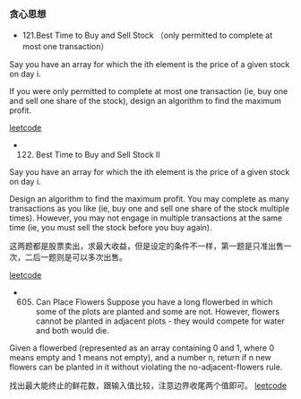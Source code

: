 ### 贪心思想
- 121.Best Time to Buy and Sell Stock （only permitted to complete at most one transaction）

Say you have an array for which the ith element is the price of a given stock on day i.

If you were only permitted to complete at most one transaction (ie, buy one and sell one share of the stock), design an algorithm to find the maximum profit.

[leetcode](https://leetcode.com/problems/best-time-to-buy-and-sell-stock/description/)

- 122. Best Time to Buy and Sell Stock II

Say you have an array for which the ith element is the price of a given stock on day i.

Design an algorithm to find the maximum profit. You may complete as many transactions as you like (ie, buy one and sell one share of the stock multiple times). However, you may not engage in multiple transactions at the same time (ie, you must sell the stock before you buy again).

这两题都是股票卖出，求最大收益，但是设定的条件不一样，第一题是只准出售一次，二后一题则是可以多次出售。

[leetcode](https://leetcode.com/problems/best-time-to-buy-and-sell-stock/description/)

- 605. Can Place Flowers
Suppose you have a long flowerbed in which some of the plots are planted and some are not. However, flowers cannot be planted in adjacent plots - they would compete for water and both would die.

Given a flowerbed (represented as an array containing 0 and 1, where 0 means empty and 1 means not empty), and a number n, return if n new flowers can be planted in it without violating the no-adjacent-flowers rule.

找出最大能终止的鲜花数，跟输入值比较，注意边界收尾两个值即可。
[leetcode](https://leetcode.com/problems/can-place-flowers/description/)
